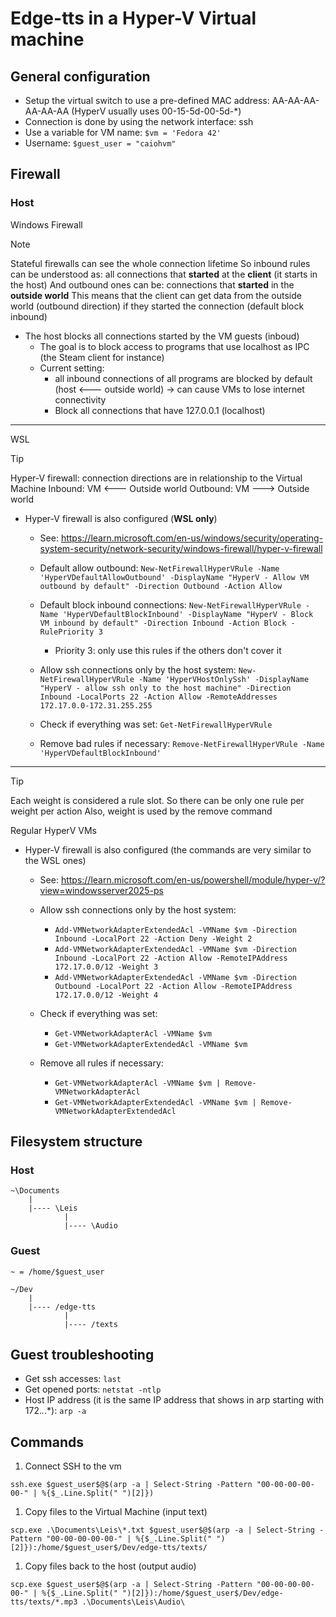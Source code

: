 # Edge-tts in a Hyper-V Virtual machine

## General configuration

* Setup the virtual switch to use a pre-defined MAC address: AA-AA-AA-AA-AA-AA (HyperV usually uses 00-15-5d-00-5d-*)
* Connection is done by using the network interface: ssh
* Use a variable for VM name: `$vm = 'Fedora 42'`
* Username: `$guest_user = "caiohvm"`

## Firewall

### Host

Windows Firewall

> [!NOTE]
> Stateful firewalls can see the whole connection lifetime
> So inbound rules can be understood as: all connections that **started** at the **client** (it starts in the host)
> And outbound ones can be: connections that **started** in the **outside world**
> This means that the client can get data from the outside world (outbound direction) if they started the connection (default block inbound)

* The host blocks all connections started by the VM guests (inboud)
    * The goal is to block access to programs that use localhost as IPC (the Steam client for instance)
    * Current setting:
        * all inbound connections of all programs are blocked by default (host <--- outside world) -> can cause VMs to lose internet connectivity
        * Block all connections that have 127.0.0.1 (localhost)

---

WSL

> [!TIP]
> Hyper-V firewall: connection directions are in relationship to the Virtual Machine
> Inbound: VM <--- Outside world
> Outbound: VM ---> Outside world

* Hyper-V firewall is also configured (**WSL only**)
    * See: https://learn.microsoft.com/en-us/windows/security/operating-system-security/network-security/windows-firewall/hyper-v-firewall

    * Default allow outbound: `New-NetFirewallHyperVRule -Name 'HyperVDefaultAllowOutbound' -DisplayName "HyperV - Allow VM outbound by default" -Direction Outbound -Action Allow`

    * Default block inbound connections: `New-NetFirewallHyperVRule -Name 'HyperVDefaultBlockInbound' -DisplayName "HyperV - Block VM inbound by default" -Direction Inbound -Action Block -RulePriority 3`
        * Priority 3: only use this rules if the others don't cover it

    * Allow ssh connections only by the host system: `New-NetFirewallHyperVRule -Name 'HyperVHostOnlySsh' -DisplayName "HyperV - allow ssh only to the host machine" -Direction Inbound -LocalPorts 22 -Action Allow -RemoteAddresses 172.17.0.0-172.31.255.255`

    * Check if everything was set: `Get-NetFirewallHyperVRule`

    * Remove bad rules if necessary: `Remove-NetFirewallHyperVRule -Name 'HyperVDefaultBlockInbound'`

---

> [!TIP]
> Each weight is considered a rule slot. So there can be only one rule per weight per action
> Also, weight is used by the remove command

Regular HyperV VMs

* Hyper-V firewall is also configured (the commands are very similar to the WSL ones)
    * See: https://learn.microsoft.com/en-us/powershell/module/hyper-v/?view=windowsserver2025-ps

    * Allow ssh connections only by the host system:
        * `Add-VMNetworkAdapterExtendedAcl -VMName $vm -Direction Inbound -LocalPort 22 -Action Deny -Weight 2`
        * `Add-VMNetworkAdapterExtendedAcl -VMName $vm -Direction Inbound -LocalPort 22 -Action Allow -RemoteIPAddress 172.17.0.0/12 -Weight 3`
        * `Add-VMNetworkAdapterExtendedAcl -VMName $vm -Direction Outbound -LocalPort 22 -Action Allow -RemoteIPAddress 172.17.0.0/12 -Weight 4`

    * Check if everything was set:
        * `Get-VMNetworkAdapterAcl -VMName $vm`
        * `Get-VMNetworkAdapterExtendedAcl -VMName $vm`

    * Remove all rules if necessary:
        * `Get-VMNetworkAdapterAcl -VMName $vm | Remove-VMNetworkAdapterAcl`
        * `Get-VMNetworkAdapterExtendedAcl -VMName $vm | Remove-VMNetworkAdapterExtendedAcl`

## Filesystem structure

### Host
```
~\Documents
    |
    |---- \Leis
            |
            |---- \Audio
```

### Guest

`~ = /home/$guest_user`

```
~/Dev
    |
    |---- /edge-tts
            |
            |---- /texts
```

## Guest troubleshooting

* Get ssh accesses: `last`
* Get opened ports: `netstat -ntlp`
* Host IP address (it is the same IP address that shows in arp starting with 172.*.*.*): `arp -a`

## Commands

1. Connect SSH to the vm
```
ssh.exe $guest_user$@$(arp -a | Select-String -Pattern "00-00-00-00-00-" | %{$_.Line.Split(" ")[2]})
```

1. Copy files to the Virtual Machine (input text)
```
scp.exe .\Documents\Leis\*.txt $guest_user$@$(arp -a | Select-String -Pattern "00-00-00-00-00-" | %{$_.Line.Split(" ")[2]}):/home/$guest_user$/Dev/edge-tts/texts/
```


1. Copy files back to the host (output audio)
```
scp.exe $guest_user$@$(arp -a | Select-String -Pattern "00-00-00-00-00-" | %{$_.Line.Split(" ")[2]}):/home/$guest_user$/Dev/edge-tts/texts/*.mp3 .\Documents\Leis\Audio\
```